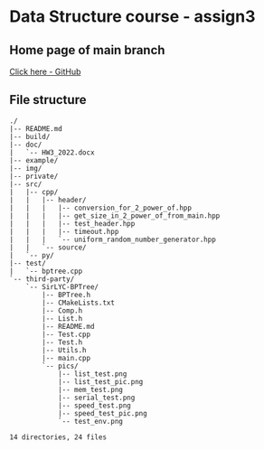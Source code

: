 # Data Structure course - assign3

## Home page of main branch

[Click here - GitHub](https://github.com/AsherJingkongChen/ds-assign3)

## File structure

```
./
|-- README.md
|-- build/
|-- doc/
|   `-- HW3_2022.docx
|-- example/
|-- img/
|-- private/
|-- src/
|   |-- cpp/
|   |   |-- header/
|   |   |   |-- conversion_for_2_power_of.hpp
|   |   |   |-- get_size_in_2_power_of_from_main.hpp
|   |   |   |-- test_header.hpp
|   |   |   |-- timeout.hpp
|   |   |   `-- uniform_random_number_generator.hpp
|   |   `-- source/
|   `-- py/
|-- test/
|   `-- bptree.cpp
`-- third-party/
    `-- SirLYC-BPTree/
        |-- BPTree.h
        |-- CMakeLists.txt
        |-- Comp.h
        |-- List.h
        |-- README.md
        |-- Test.cpp
        |-- Test.h
        |-- Utils.h
        |-- main.cpp
        `-- pics/
            |-- list_test.png
            |-- list_test_pic.png
            |-- mem_test.png
            |-- serial_test.png
            |-- speed_test.png
            |-- speed_test_pic.png
            `-- test_env.png

14 directories, 24 files
```
